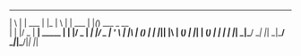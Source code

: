 _   _       _            _   _       _   _             
| \ | | ___ | |_         | \ | | ___ | |_(_) ___  _ __  
|  \| |/ _ \| __|  _____ |  \| |/ _ \| __| |/ _ \| '_ \ 
| |\  | (_) | |_  |_____|| |\  | (_) | |_| | (_) | | | |
|_| \_|\___/ \__|        |_| \_|\___/ \__|_|\___/|_| |_|

